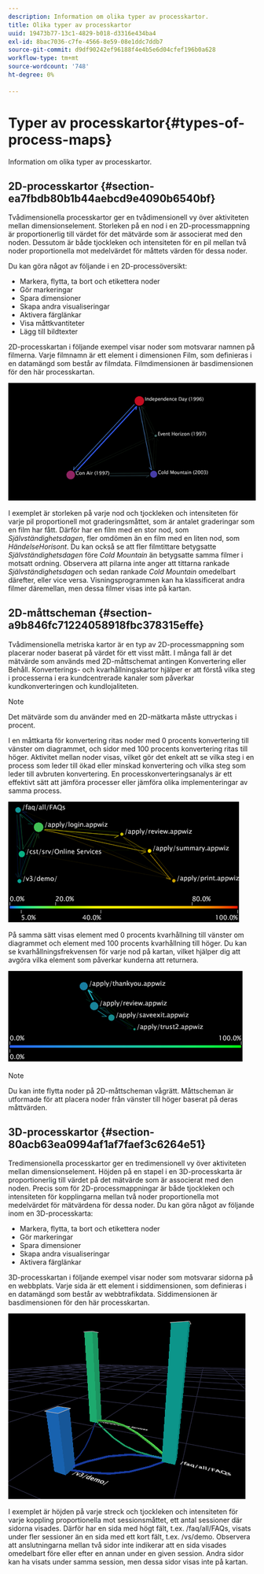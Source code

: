 ```yaml
---
description: Information om olika typer av processkartor.
title: Olika typer av processkartor
uuid: 19473b77-13c1-4829-b018-d3316e434ba4
exl-id: 8bac7036-c7fe-4566-8e59-08e1ddc7ddb7
source-git-commit: d9df90242ef96188f4e4b5e6d04cfef196b0a628
workflow-type: tm+mt
source-wordcount: '748'
ht-degree: 0%

---
```


# Typer av processkartor{#types-of-process-maps}

Information om olika typer av processkartor.

## 2D-processkartor {#section-ea7fbdb80b1b44aebcd9e4090b6540bf}

Tvådimensionella processkartor ger en tvådimensionell vy över aktiviteten mellan dimensionselement. Storleken på en nod i en 2D-processmappning är proportionerlig till värdet för det mätvärde som är associerat med den noden. Dessutom är både tjockleken och intensiteten för en pil mellan två noder proportionella mot medelvärdet för måttets värden för dessa noder.

Du kan göra något av följande i en 2D-processöversikt:

* Markera, flytta, ta bort och etikettera noder
* Gör markeringar
* Spara dimensioner
* Skapa andra visualiseringar
* Aktivera färglänkar
* Visa måttkvantiteter
* Lägg till bildtexter

2D-processkartan i följande exempel visar noder som motsvarar namnen på filmerna. Varje filmnamn är ett element i dimensionen Film, som definieras i en datamängd som består av filmdata. Filmdimensionen är basdimensionen för den här processkartan.

![](assets/vis_2DProcessMap_MovieNodes.png)

I exemplet är storleken på varje nod och tjockleken och intensiteten för varje pil proportionell mot graderingsmåttet, som är antalet graderingar som en film har fått. Därför har en film med en stor nod, som *Självständighetsdagen*, fler omdömen än en film med en liten nod, som *HändelseHorisont*. Du kan också se att fler filmtittare betygsatte *Självständighetsdagen* före *Cold Mountain* än betygsatte samma filmer i motsatt ordning. Observera att pilarna inte anger att tittarna rankade *Självständighetsdagen* och sedan rankade *Cold Mountain* omedelbart därefter, eller vice versa. Visningsprogrammen kan ha klassificerat andra filmer däremellan, men dessa filmer visas inte på kartan.

## 2D-måttscheman {#section-a9b846fc71224058918fbc378315effe}

Tvådimensionella metriska kartor är en typ av 2D-processmappning som placerar noder baserat på värdet för ett visst mått. I många fall är det mätvärde som används med 2D-måttschemat antingen Konvertering eller Behåll. Konverterings- och kvarhållningskartor hjälper er att förstå vilka steg i processerna i era kundcentrerade kanaler som påverkar kundkonverteringen och kundlojaliteten.

>[!NOTE]
>
>Det mätvärde som du använder med en 2D-mätkarta måste uttryckas i procent.

I en måttkarta för konvertering ritas noder med 0 procents konvertering till vänster om diagrammet, och sidor med 100 procents konvertering ritas till höger. Aktivitet mellan noder visas, vilket gör det enkelt att se vilka steg i en process som leder till ökad eller minskad konvertering och vilka steg som leder till avbruten konvertering. En processkonverteringsanalys är ett effektivt sätt att jämföra processer eller jämföra olika implementeringar av samma process.

![](assets/vis_2DMetricMap_Conversion.png)

På samma sätt visas element med 0 procents kvarhållning till vänster om diagrammet och element med 100 procents kvarhållning till höger. Du kan se kvarhållningsfrekvensen för varje nod på kartan, vilket hjälper dig att avgöra vilka element som påverkar kunderna att returnera.

![](assets/vis_2DMetricMap_Retention.png)

>[!NOTE]
>
>Du kan inte flytta noder på 2D-måttscheman vågrätt. Måttscheman är utformade för att placera noder från vänster till höger baserat på deras måttvärden.

## 3D-processkartor {#section-80acb63ea0994af1af7faef3c6264e51}

Tredimensionella processkartor ger en tredimensionell vy över aktiviteten mellan dimensionselement. Höjden på en stapel i en 3D-processkarta är proportionerlig till värdet på det mätvärde som är associerat med den noden. Precis som för 2D-processmappningar är både tjockleken och intensiteten för kopplingarna mellan två noder proportionella mot medelvärdet för mätvärdena för dessa noder. Du kan göra något av följande inom en 3D-processkarta:

* Markera, flytta, ta bort och etikettera noder
* Gör markeringar
* Spara dimensioner
* Skapa andra visualiseringar
* Aktivera färglänkar

3D-processkartan i följande exempel visar noder som motsvarar sidorna på en webbplats. Varje sida är ett element i siddimensionen, som definieras i en datamängd som består av webbtrafikdata. Siddimensionen är basdimensionen för den här processkartan.

![](assets/vis_3DProcessMap_PageNodes.png)

I exemplet är höjden på varje streck och tjockleken och intensiteten för varje koppling proportionella mot sessionsmåttet, ett antal sessioner där sidorna visades. Därför har en sida med högt fält, t.ex. /faq/all/FAQs, visats under fler sessioner än en sida med ett kort fält, t.ex. /vs/demo. Observera att anslutningarna mellan två sidor inte indikerar att en sida visades omedelbart före eller efter en annan under en given session. Andra sidor kan ha visats under samma session, men dessa sidor visas inte på kartan.
